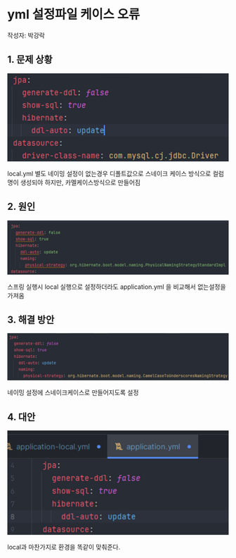 # yml 설정파일 케이스 오류
작성자: 박강락
## 1. 문제 상황

![img.png](../img/img.png)

local.yml 별도 네이밍 설정이 없는경우 디폴트값으로 스네이크 케이스 방식으로 컬럼명이 생성되야 하지만, 카멜케이스방식으로 만들어짐

## 2. 원인

![img_1.png](../img/img_1.png)

스프링 실행시 local 실행으로 설정하더라도 application.yml 을 비교해서 없는설정을 가져옴

## 3. 해결 방안

![img_2.png](../img/img_2.png)

네이밍 설정에 스네이크케이스로 만들어지도록 설정

## 4. 대안
![img_3.png](../img/img_3.png)

local과 마찬가지로 환경을 똑같이 맞춰준다.